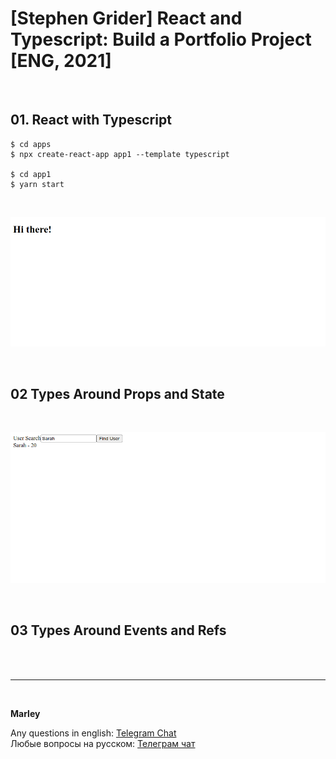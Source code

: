 # [Stephen Grider] React and Typescript: Build a Portfolio Project [ENG, 2021]

<br/>

## 01. React with Typescript

    $ cd apps
    $ npx create-react-app app1 --template typescript

    $ cd app1
    $ yarn start

<br/>

![Application](/img/pic-m01-p01.png?raw=true)

<br/>

## 02 Types Around Props and State

<br/>

![Application](/img/pic-m02-p01.png?raw=true)

<br/>

## 03 Types Around Events and Refs

<br/><br/>

---

<br/>

**Marley**

Any questions in english: <a href="https://jsdev.org/chat/">Telegram Chat</a>  
Любые вопросы на русском: <a href="https://jsdev.ru/chat/">Телеграм чат</a>
